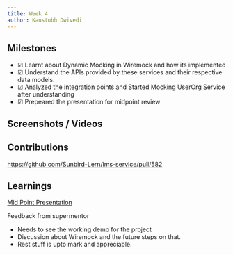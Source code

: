 ```yaml
---
title: Week 4
author: Kaustubh Dwivedi 
---
```


## Milestones
- &#x2611;  Learnt about Dynamic Mocking in Wiremock and how its implemented
- &#x2611;  Understand the APIs provided by these services and their respective data models.
- &#x2611;  Analyzed the integration points and Started Mocking UserOrg Service after understanding 
- &#x2611;  Prepeared the presentation for midpoint review 

## Screenshots / Videos 

## Contributions
https://github.com/Sunbird-Lern/lms-service/pull/582

## Learnings
[Mid Point Presentation](https://docs.google.com/presentation/d/1s3wyG76HeqJWqqoAux5TeL-sBKMvJcee1LYyj-mQXnk/edit?usp=sharing)

Feedback from supermentor
- Needs to see the working demo for the project
- Discussion about Wiremock and the future steps on that.
- Rest stuff is upto mark and appreciable.